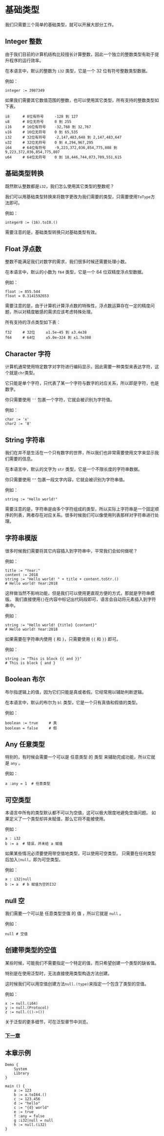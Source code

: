# 基础类型
我们只需要三个简单的基础类型，就可以开展大部分工作。

## Integer 整数
由于我们目前的计算机结构比较擅长计算整数，因此一个独立的整数类型有助于提升程序的运行效率。

在本语言中，默认的整数为 `i32` 类型，它是一个 32 位有符号整数类型数据。

例如：
```
integer := 3987349
```

如果我们需要其它数值范围的整数，也可以使用其它类型，所有支持的整数类型如下表。
```
i8      # 8位有符号  	-128 到 127
u8      # 8位无符号 	0 到 255
i16     # 16位有符号 	-32,768 到 32,767
u16     # 16位无符号 	0 到 65,535
i32     # 32位有符号 	-2,147,483,648 到 2,147,483,647
u32     # 32位无符号    0 到 4,294,967,295
i64     # 64位有符号    -9,223,372,036,854,775,808 到 9,223,372,036,854,775,807
u64     # 64位无符号    0 到 18,446,744,073,709,551,615
```
## 基础类型转换
既然默认整数都是`i32`，我们怎么使用其它类型的整数呢？

我们可以用基础类型转换来将数字更改为我们需要的类型，只需要使用`ToType`方法即可。

例如：
```
integer8 := (16).toI8.()
```

需要注意的是，基础类型转换只对基础类型有效。

## Float 浮点数  
整数不能满足我们对数字的需求，我们很多时候还需要处理小数。

在本语言中，默认的小数为 `f64` 类型，它是一个 64 位双精度浮点型数据。

例如：
```
float := 855.544
float = 0.3141592653
```

需要注意的是，由于计算机计算浮点数的特殊性，浮点数运算存在一定的精度问题，所以对精度敏感的需求应该考虑特殊处理。

所有支持的浮点类型如下表：
```
f32     # 32位     ±1.5e−45 到 ±3.4e38
f64     # 64位     ±5.0e−324 到 ±1.7e308
```
## Character 字符
计算机通常使用特定数字对字符进行编码显示，因此需要一种类型来表达字符，这个就是`chr`类型。

它只能是单个字符，只代表了某一个字符与数字的对应关系，所以即是字符，也是数字。

你只需要使用 `''` 包裹一个字符，它就会被识别为字符值。

例如：
```
char := 'x'
char2 := '8'
```
## String 字符串  
我们在并不是生活在一个只有数字的世界，所以我们也非常需要使用文字来显示我们需要的信息。

在本语言中，默认的文字为 `str` 类型，它是一个不限长度的字符串数据。

你只需要使用 `""` 包裹一段文字内容，它就会被识别为字符串值。

例如：
```
string := "Hello world!"
```

需要注意的是，字符串是由多个字符组成的类型，所以实际上字符串是一个固定顺序的列表，两者存在对应关系。很多时候我们可以像使用列表那样对字符串进行处理。
## 字符串模版
很多时候我们需要将其它内容插入到字符串中，平常我们会如何做呢？

例如：
```
title := "Year:"
content := 2018
string := "Hello world! " + title + content.toStr.()
# Hello world! Year:2018
```

这样做当然不影响功能，但是我们可以使用更直观方便的方式，那就是字符串模版。
我们直接使用`{}`在内容中标记出代码段即可，语言会自动将元素插入到字符串中。

例如：
```
string := "Hello world! {title} {content}"
# Hello world! Year:2018 
```

如果需要在字符串内使用 `{` 和 `}`，只需要使用 `{{` 和 `}}` 即可。

例如：
```
string := "This is block {{ and }}"
# This is block { and }
```
## Boolean 布尔  
布尔指逻辑上的值，因为它们只能是真或者假。它经常用以辅助判断逻辑。

在本语言中，默认的布尔为 `bl` 类型，它是一个只有真值和假值的类型。

例如：
```
boolean := true     # 真  
boolean = false     # 假  
```
## Any 任意类型  
特别的，有时候会需要一个可以是 任意类型 的 类型 来辅助完成功能，所以它就是 `any` 。

例如：
```
a :any = 1  # 任意类型
```
## 可空类型
本语言中所有的类型默认都不可以为空值，这可以极大限度地避免空值问题。
如果定义了一个类型却并未赋值，那么它将不能被使用。

例如：
```
a : i32
b := a  # 错误，并未给 a 赋值
```

如果某些情况必须要使用带空值地类型，可以使用可空类型。
只需要在任何类型后加入`|null`，即为可空类型。

例如：
```
a : i32|null
b := a  # b 赋值为空的I32
```

## null 空 
我们需要一个可以是 任意类型空值 的 值 ，所以它就是 `null` 。

例如：
```
null # 空值
```
## 创建带类型的空值
某些时候，可能我们不需要指定一个特定的值，而只希望创建一个类型的缺省值。

特别是在使用泛型时，无法直接使用类型构造方法创建。

这时候我们可以用空值创建方法`null.(type)`来指定一个包含了类型的空值。

例如：
```
x := null.(i64)
y := null.(Protocol)
z := null.(()->())
```
关于泛型的更多细节，可在泛型章节中浏览。

### [下一章](操作符.md)

## 本章示例
```
Demo {
    System
    Library
}

main () {
    a := 123
    b := a.toI64.()
    c := 123.456
    d := "hello"
    c := "{d} world"
    e := true
    f :any = false
    g :i32|null = null
    h := null.(i32) 
}
```